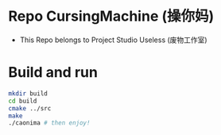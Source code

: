 # Repo CursingMachine (操你妈)
* This Repo belongs to Project Studio Useless (废物工作室)
# Build and run
```bash
mkdir build
cd build
cmake ../src
make
./caonima # then enjoy!
```